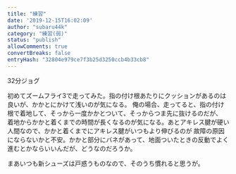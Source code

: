 ```yaml
---
title: "練習"
date: '2019-12-15T16:02:09'
author: "subaru44k"
category: "練習(弱)"
status: "publish"
allowComments: true
convertBreaks: false
entryHash: "32804e979ce7f3b25d3250ccb4b33cb8"
---
```

32分ジョグ

初めてズームフライ3で走ってみた。指の付け根あたりにクッションがあるのは良いが、かかとにかけて浅いのが気になる。
俺の場合、走ってると、指の付け根で着地して、そっから一度かかとついて、そっからつま先に抜けるのだが、
着地からかかと着くまでの時間が長くなるのが気になる。あとアキレス腱が硬い人間なので、かかと着くまでにアキレス腱がいつもより伸びるのが
故障の原因にならないかと不安。かかと部分にバネがあって、地面ついたときの反動でよく進むとかならいいんだが、どうなのだろうか。

まあいつも新シューズは戸惑うものなので、そのうち慣れると思うが。
